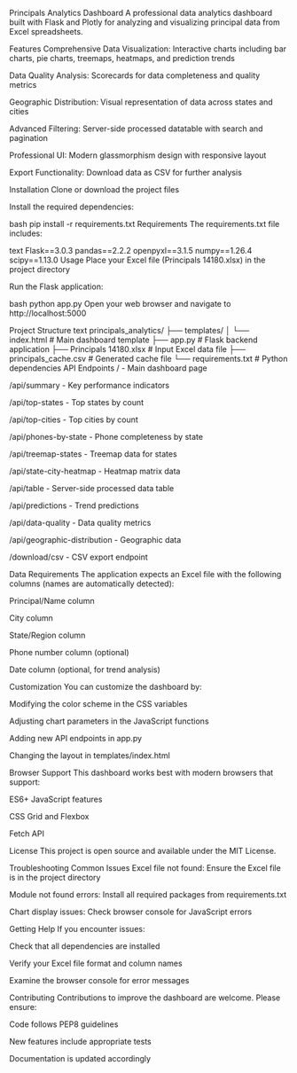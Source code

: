 Principals Analytics Dashboard
A professional data analytics dashboard built with Flask and Plotly for analyzing and visualizing principal data from Excel spreadsheets.

Features
Comprehensive Data Visualization: Interactive charts including bar charts, pie charts, treemaps, heatmaps, and prediction trends

Data Quality Analysis: Scorecards for data completeness and quality metrics

Geographic Distribution: Visual representation of data across states and cities

Advanced Filtering: Server-side processed datatable with search and pagination

Professional UI: Modern glassmorphism design with responsive layout

Export Functionality: Download data as CSV for further analysis

Installation
Clone or download the project files

Install the required dependencies:

bash
pip install -r requirements.txt
Requirements
The requirements.txt file includes:

text
Flask==3.0.3
pandas==2.2.2
openpyxl==3.1.5
numpy==1.26.4
scipy==1.13.0
Usage
Place your Excel file (Principals 14180.xlsx) in the project directory

Run the Flask application:

bash
python app.py
Open your web browser and navigate to http://localhost:5000

Project Structure
text
principals_analytics/
├── templates/
│   └── index.html          # Main dashboard template
├── app.py                  # Flask backend application
├── Principals 14180.xlsx   # Input Excel data file
├── principals_cache.csv    # Generated cache file
└── requirements.txt        # Python dependencies
API Endpoints
/ - Main dashboard page

/api/summary - Key performance indicators

/api/top-states - Top states by count

/api/top-cities - Top cities by count

/api/phones-by-state - Phone completeness by state

/api/treemap-states - Treemap data for states

/api/state-city-heatmap - Heatmap matrix data

/api/table - Server-side processed data table

/api/predictions - Trend predictions

/api/data-quality - Data quality metrics

/api/geographic-distribution - Geographic data

/download/csv - CSV export endpoint

Data Requirements
The application expects an Excel file with the following columns (names are automatically detected):

Principal/Name column

City column

State/Region column

Phone number column (optional)

Date column (optional, for trend analysis)

Customization
You can customize the dashboard by:

Modifying the color scheme in the CSS variables

Adjusting chart parameters in the JavaScript functions

Adding new API endpoints in app.py

Changing the layout in templates/index.html

Browser Support
This dashboard works best with modern browsers that support:

ES6+ JavaScript features

CSS Grid and Flexbox

Fetch API

License
This project is open source and available under the MIT License.

Troubleshooting
Common Issues
Excel file not found: Ensure the Excel file is in the project directory

Module not found errors: Install all required packages from requirements.txt

Chart display issues: Check browser console for JavaScript errors

Getting Help
If you encounter issues:

Check that all dependencies are installed

Verify your Excel file format and column names

Examine the browser console for error messages

Contributing
Contributions to improve the dashboard are welcome. Please ensure:

Code follows PEP8 guidelines

New features include appropriate tests

Documentation is updated accordingly

